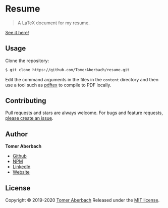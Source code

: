 # Resume

> A LaTeX document for my resume.

[See it here!](https://github.com/TomerAberbach/resume/blob/master/resume.pdf)

## Usage

Clone the repository:

```sh
$ git clone https://github.com/TomerAberbach/resume.git
```

Edit the command arguments in the files in the `content` directory and then use a tool such as [pdftex](https://www.tug.org/applications/pdftex) to compile to PDF locally.

## Contributing

Pull requests and stars are always welcome. For bugs and feature requests, [please create an issue](https://github.com/TomerAberbach/resume/issues/new).

## Author

**Tomer Aberbach**

* [Github](https://github.com/TomerAberbach)
* [NPM](https://www.npmjs.com/~tomeraberbach)
* [LinkedIn](https://www.linkedin.com/in/tomer-a)
* [Website](https://tomeraberba.ch)

## License

Copyright © 2019-2020 [Tomer Aberbach](https://github.com/TomerAberbach)
Released under the [MIT license](https://github.com/TomerAberbach/resume/blob/master/LICENSE).
